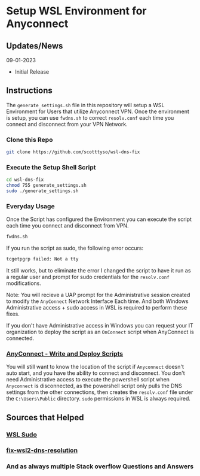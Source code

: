 # Setup WSL Environment for Anyconnect

## Updates/News

09-01-2023
* Initial Release

## Instructions

The `generate_settings.sh` file in this repository will setup a WSL Environment for Users that utilize Anyconnect VPN.  Once the environment is setup, you can use `fwdns.sh` to correct `resolv.conf` each time you connect and disconnect from your VPN Network.

### Clone this Repo

```bash
git clone https://github.com/scotttyso/wsl-dns-fix
```

### Execute the Setup Shell Script

```bash
cd wsl-dns-fix
chmod 755 generate_settings.sh
sudo ./generate_settings.sh
```

### Everyday Usage

Once the Script has configured the Environment you can execute the script each time you connect and disconnect from VPN.

```bash
fwdns.sh
```

If you run the script as sudo, the following error occurs:

```bash
tcgetpgrp failed: Not a tty
```

It still works, but to eliminate the error I changed the script to have it run as a regular user and prompt for sudo credentials for the `resolv.conf` modifications.

Note: You will recieve a UAP prompt for the Administrative session created to modify the `AnyConnect` Network Interface Each time.  And both Windows Administrative access + sudo access in WSL is required to perform these fixes.

If you don't have Administrative access in Windows you can request your IT organization to deploy the script as an `OnConnect` script when AnyConnect is connected.

### [AnyConnect - Write and Deploy Scripts](https://www.cisco.com/c/en/us/td/docs/security/vpn_client/anyconnect/anyconnect48/administration/guide/b_AnyConnect_Administrator_Guide_4-8/customize-localize-anyconnect.html#ID-1408-00000396)

You will still want to know the location of the script if `Anyconnect` doesn't auto start, and you have the ability to connect and disconnect.  You don't need Administrative access to execute the powershell script when `Anyconnect` is disconnected, as the powershell script only pulls the DNS settings from the other connections, then creates the `resolv.conf` file under the `C:\Users\Public` directory.  `sudo` permissions in WSL is always required.

## Sources that Helped

### [WSL Sudo](https://github.com/Chronial/wsl-sudo)

### [fix-wsl2-dns-resolution](https://gist.github.com/coltenkrauter/608cfe02319ce60facd76373249b8ca6)

### And as always multiple Stack overflow Questions and Answers